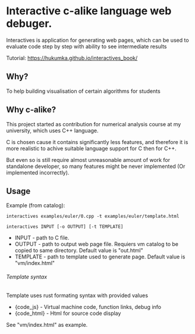 # Interactive c-alike language web debuger.

Interactives is application for generating web pages, which can be used to 
evaluate code step by step with ability to see intermediate results

Tutorial: <https://hukumka.github.io/interactives_book/>

## Why?

To help building visualisation of certain algorithms for students

## Why c-alike?

This project started as contribution for numerical analysis course
at my university, which uses C++ language.

C is chosen cause it contains significantly less features, and therefore
it is more realistic to achive suitable language support for C then for C++.

But even so is still require almost unreasonable amount of work for standalone 
developer, so many features might be never implemented (Or implemented incorrectly).

## Usage

Example (from catalog):
```
interactives examples/euler/0.cpp -t examples/euler/template.html
```
```
interactives INPUT [-o OUTPUT] [-t TEMPLATE]
```

+ INPUT - path to C file.
+ OUTPUT - path to output web page file. Requiers vm catalog to be copied to same directory. Default value is "out.html"
+ TEMPLATE - path to template used to generate page. Default value is "vm/index.html"

###### Template syntax
Template uses rust formating syntax with provided values
+ {code_js} - Virtual machine code, function links, debug info
+ {code_html} - Html for source code display

See "vm/index.html" as example.

